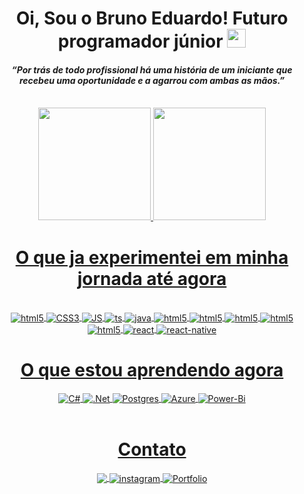 <div align="center">
    <h1>Oi, Sou o Bruno Eduardo! Futuro programador júnior <img src="https://raw.githubusercontent.com/kaueMarques/kaueMarques/master/hi.gif" height="30px"></h1>
    <h4><i> “Por trás de todo profissional há uma história de um iniciante que recebeu uma oportunidade e a agarrou com ambas as mãos.”</i></h4><br>
</div>
<div align="center">
    <a href="https://github.com/brunoedubems">
    <img height="180em" src="https://github-readme-stats.vercel.app/api?username=brunoedubems&show_icons=true&theme=dracula&include_all_commits=true&count_private=true&pat_1"/>
    <img height="180em" src="https://github-readme-stats.vercel.app/api/top-langs/?username=brunoedubems&layout=compact&langs_count=7&theme=dracula&pat_1"/>
</div>

  <div align="center">
    <h1>O que ja experimentei em minha jornada até agora </h1>
        <div style="display: inline_block"><br/>
            <img align="center" alt="html5" src="https://img.shields.io/badge/HTML5-E34F26?style=for-the-badge&logo=html5&logoColor=white">
            <img align="center" alt="CSS3" src="https://img.shields.io/badge/CSS3-1572B6?style=for-the-badge&logo=css3&logoColor=white">
            <img align="center" alt="JS" src="https://img.shields.io/badge/JavaScript-323330?style=for-the-badge&logo=javascript&logoColor=F7DF1E">
            <img align="center" alt="ts" src="https://img.shields.io/badge/typescript-%23007ACC.svg?style=for-the-badge&logo=typescript&logoColor=white">
            <img align="center" alt="java" src="https://img.shields.io/badge/Java-ED8B00?style=for-the-badge&logo=java&logoColor=white">
            <img align="center" alt="html5" src="https://img.shields.io/badge/PHP-777BB4?style=for-the-badge&logo=php&logoColor=white">
            <img align="center" alt="html5" src="https://img.shields.io/badge/Bootstrap-563D7C?style=for-the-badge&logo=bootstrap&logoColor=white">
            <img align="center" alt="html5" src="https://img.shields.io/badge/Node.js-43853D?style=for-the-badge&logo=node-dot-js&logoColor=white">
            <img align="center" alt="html5" src="https://img.shields.io/badge/MySQL-00000F?style=for-the-badge&logo=mysql&logoColor=white">
            <img align="center" alt="html5" src="https://img.shields.io/badge/MongoDB-4EA94B?style=for-the-badge&logo=mongodb&logoColor=white">
            <img align="center" alt="react" src="https://img.shields.io/badge/react-%2320232a.svg?style=for-the-badge&logo=react&logoColor=%2361DAFB">
            <img align="center" alt="react-native" src="https://img.shields.io/badge/react_native-%2320232a.svg?style=for-the-badge&logo=react&logoColor=%2361DAFB">
            </div>
</div> 
 
<div align="center">
    <h1>O que estou aprendendo agora </h1> 
        <div style="display: inline_block">
            <img align="center" alt="C#" src="https://img.shields.io/badge/c%23-%23239120.svg?style=for-the-badge&logo=csharp&logoColor=white">
            <img align="center" alt=".Net" src="https://img.shields.io/badge/.NET-5C2D91?style=for-the-badge&logo=.net&logoColor=white">
            <img align="center" alt="Postgres" src="https://img.shields.io/badge/postgres-%23316192.svg?style=for-the-badge&logo=postgresql&logoColor=white">
            <img align="center" alt="Azure" src="https://img.shields.io/badge/azure-%230072C6.svg?style=for-the-badge&logo=microsoftazure&logoColor=white">
            <img align="center" alt="Power-Bi" src="https://img.shields.io/badge/power_bi-F2C811?style=for-the-badge&logo=powerbi&logoColor=black">
        </div>
</div>
  <br>

<div align="center">
    <h1>Contato</h1> 
        <div style="display: inline_block">
            <a href="https://www.linkedin.com/in/bruno-eduardo-53a0ba220/" target="_blank">
                  <img align="center" src="https://img.shields.io/badge/linkedin-%230077B5.svg?style=for-the-badge&logo=linkedin&logoColor=white"/>
            </a> 
            <a href="https://instagram.com/brunoedubems" target="_blank">
                 <img align="center" src="https://img.shields.io/badge/-brunoedubems-05122A?style=flat&logo=instagram" alt="instagram"/>
            </a>
            <a href="https://bruno-portfolio-beta.netlify.app/" target="_blank">
                 <img align="center" src="https://img.shields.io/badge/-PortFólio-05122A" alt="Portfolio"/>
            </a>
        </div>
</div>
